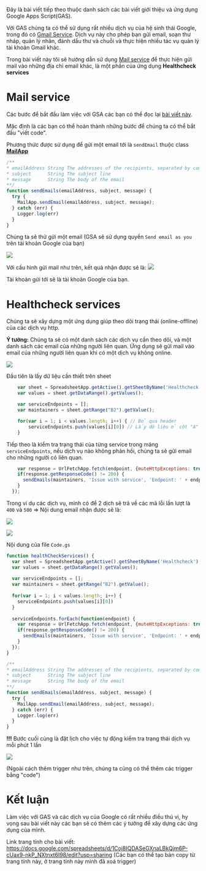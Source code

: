 Đây là bài viết tiếp theo thuộc danh sách các bài viết giới thiệu và ứng dụng Google Apps Script(GAS).

Với GAS chúng ta có thể sử dụng rất nhiều dịch vụ của hệ sinh thái Google, trong đó có [Gmail Service](https://developers.google.com/apps-script/reference/gmail/). Dịch vụ này cho phép bạn gửi email, soạn thư nháp, quản lý nhãn, đánh dấu thư và chuỗi và thực hiện nhiều tác vụ quản lý tài khoản Gmail khác.

Trong bài viết này tôi sẽ hướng dẫn sử dụng [Mail service](https://developers.google.com/apps-script/reference/mail) để thực hiện gửi mail vào những địa chỉ email khác, là một phần của ứng dụng **Healthcheck services**

# Mail service
Các bước để bắt đầu làm việc với GSA các bạn có thể đọc lại [bài viết này](https://viblo.asia/p/google-apps-script-hien-thi-thong-tin-thoi-tiet-trong-google-sheet-4dbZN7DglYM).

Mặc định là các bạn có thể hoàn thành những bước để chúng ta có thể bắt đầu "viết code".

Phương thức được sử dụng để gửi một email tới là `sendEmail` thuộc class **[MailApp](https://developers.google.com/apps-script/reference/mail/mail-app#sendEmail(String,String,String))**

```javascript
/**
* emailAddress String The addresses of the recipients, separated by commas
* subject      String The subject line
* message      String The body of the email
**/
function sendEmails(emailAddress, subject, message) {
  try {
    MailApp.sendEmail(emailAddress, subject, message);
  } catch (err) {
    Logger.log(err)
  }
}
```

Chúng ta sẽ thử gửi một email (GSA sẽ sử dụng quyền `Send email as you` trên tài khoản Google của bạn)

![](https://images.viblo.asia/ea7a7e64-bd47-4450-827b-1deba76ebdb1.png)

Với cấu hình gửi mail như trên, kết quả nhận được sẽ là:
![](https://images.viblo.asia/9d8dbdfd-56ea-4140-87ec-b8dc933eb191.png)

Tài khoản gửi tới sẽ là tài khoản Google của bạn.

# Healthcheck services
Chúng ta sẽ xây dựng một ứng dụng giúp theo dõi trạng thái (online-offline) của các dịch vụ http.

**Ý tưởng:** Chúng ta sẽ có một danh sách các dịch vụ cần theo dõi, và một danh sách các email của những người liên quan. Ứng dụng sẽ gửi mail vào email của những người liên quan khi có một dịch vụ không online.

![](https://images.viblo.asia/b7cb56ce-4e89-4fbc-a865-e0e416aa7c4b.png)

Đầu tiên là lấy dữ liệu cần thiết trên sheet
```javascript
    var sheet = SpreadsheetApp.getActive().getSheetByName('Healthcheck');
    var values = sheet.getDataRange().getValues();

    var serviceEndpoints = [];
    var maintainers = sheet.getRange("B2").getValue();

    for(var i = 1; i < values.length; i++) { // Bỏ qua header
        serviceEndpoints.push(values[i][0]) // Lấy dữ liệu ở cột "A" của từng dòng
    }
```

Tiếp theo là kiểm tra trạng thái của từng service trong mảng `serviceEndpoints`, nếu dịch vụ nào không phản hồi, chúng ta sẽ gửi email cho những người có liên quan.
```javascript
    var response = UrlFetchApp.fetch(endpoint, {muteHttpExceptions: true});
    if(response.getResponseCode() != 200) {
      sendEmails(maintainers, 'Issue with service', 'Endpoint: ' + endpoint + '\nStatus: ' + response.getResponseCode() + '\nResponse: ' + response.getContentText()); 
    }
  });
```

Trong ví dụ các dịch vụ, mình có để 2 dịch sẽ trả về các mã lỗi lần lượt là `400` và `500` => Nội dung email nhận được sẽ là:

![](https://images.viblo.asia/9d19a862-4d15-460a-8e9e-2b891adfbcfd.png)

![](https://images.viblo.asia/7d44d7ca-4c64-4b57-bbf7-511956f6eefd.png)

Nội dung của file `Code.gs`
```javascript
function healthCheckServices() {
  var sheet = SpreadsheetApp.getActive().getSheetByName('Healthcheck');
  var values = sheet.getDataRange().getValues();
  
  var serviceEndpoints = [];
  var maintainers = sheet.getRange("B2").getValue();
  
  for(var i = 1; i < values.length; i++) {
    serviceEndpoints.push(values[i][0])
  }
  
  serviceEndpoints.forEach(function(endpoint) {
    var response = UrlFetchApp.fetch(endpoint, {muteHttpExceptions: true});
    if(response.getResponseCode() != 200) {
      sendEmails(maintainers, 'Issue with service', 'Endpoint: ' + endpoint + '\nStatus: ' + response.getResponseCode() + '\nResponse: ' + response.getContentText()); 
    }
  });
}

/**
* emailAddress String The addresses of the recipients, separated by commas
* subject      String The subject line
* message      String The body of the email
**/
function sendEmails(emailAddress, subject, message) {
  try {
    MailApp.sendEmail(emailAddress, subject, message);
  } catch (err) {
    Logger.log(err)
  }
}
```

**!!!** Bước cuối cùng là đặt lịch cho việc tự động kiểm tra trạng thái dịch vụ mỗi phút 1 lần

![](https://images.viblo.asia/4716a24a-4cfc-4db2-825c-c4ad08f9c30c.png)

(Ngoài cách thêm trigger như trên, chúng ta cũng có thể thêm các trigger bằng "code")

# Kết luận
Làm việc với GAS và các dịch vụ của Google có rất nhiều điều thú vị, hy vọng sau bài viết này các bạn sẽ có thêm các ý tưởng để xây dựng các ứng dụng của mình.

Link trang tính cho bài viết: https://docs.google.com/spreadsheets/d/1Coj8IQDASeGXnaLBkQjm6P-cUax9-nkP_NXtnxt6I98/edit?usp=sharing 
(Các bạn có thể tạo bản copy từ trang tính này, ở trang tính này mình đã xoá trigger)